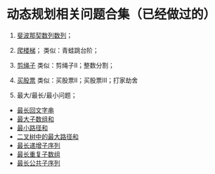 # 动态规划相关问题合集（已经做过的）
1. [斐波那契数列数列](https://leetcode-cn.com/problems/fei-bo-na-qi-shu-lie-lcof/)；

2. [爬楼梯](https://leetcode-cn.com/problems/climbing-stairs/)；
类似：青蛙跳台阶；

3. [剪绳子](https://leetcode-cn.com/problems/jian-sheng-zi-lcof/)
类似：剪绳子II；整数分割；

4. [买股票](https://leetcode-cn.com/problems/best-time-to-buy-and-sell-stock/)
类似：买股票II；买股票III；打家劫舍

5. 最大/最长/最小问题；
- [最长回文字串](https://leetcode-cn.com/problems/longest-palindromic-substring/)
- [最大子数组和](https://leetcode-cn.com/problems/maximum-subarray/)
- [最小路径和](https://leetcode-cn.com/problems/minimum-path-sum/)
- [二叉树中的最大路径和](https://leetcode-cn.com/problems/binary-tree-maximum-path-sum/)
- [最长递增子序列](https://leetcode-cn.com/problems/longest-increasing-subsequence/)
- [最长重复子数组](https://leetcode-cn.com/problems/maximum-length-of-repeated-subarray/)
- [最长公共子序列](https://leetcode-cn.com/problems/longest-common-subsequence/)





